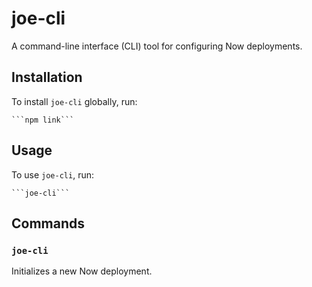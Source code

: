 # joe-cli

A command-line interface (CLI) tool for configuring Now deployments.

## Installation

To install `joe-cli` globally, run:
    
    ```npm link```

## Usage

To use `joe-cli`, run:
    
    ```joe-cli```

## Commands

### `joe-cli`

Initializes a new Now deployment.

